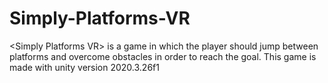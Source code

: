 # Simply-Platforms-VR
&lt;Simply Platforms VR> is a game in which the player should jump between platforms and overcome obstacles in order to reach the goal.
This game is made with unity version 2020.3.26f1

